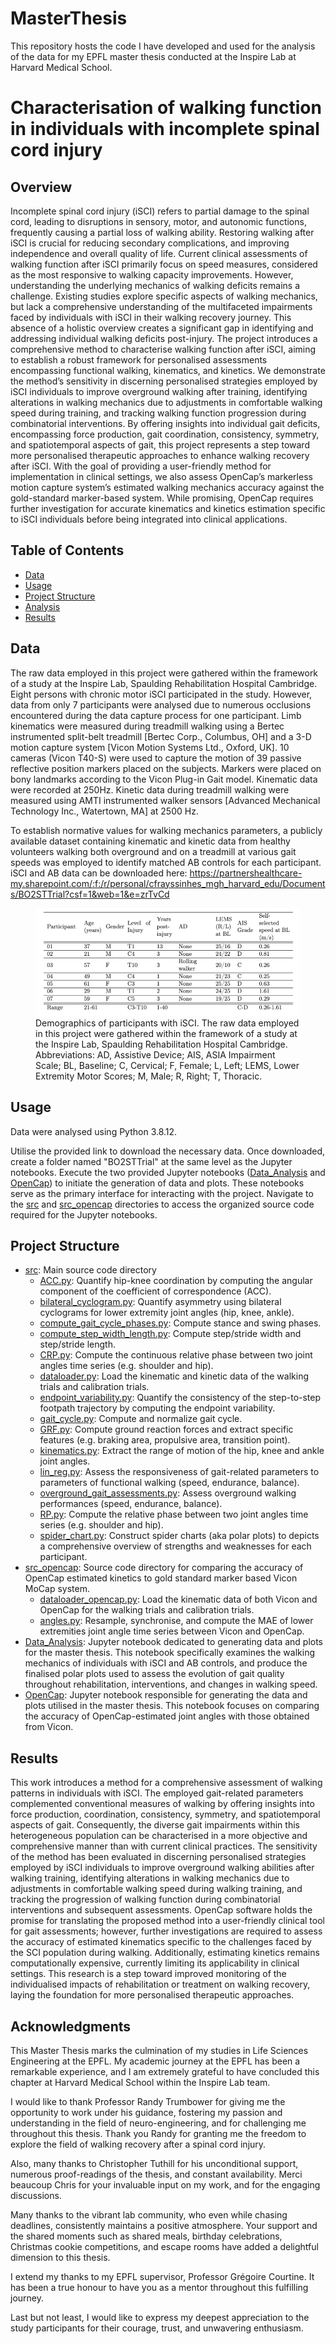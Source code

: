 # MasterThesis
This repository hosts the code I have developed and used for the analysis of the data for my EPFL master thesis conducted at the Inspire Lab at Harvard Medical School. 

# Characterisation of walking function in individuals with incomplete spinal cord injury

## Overview

Incomplete spinal cord injury (iSCI) refers to partial damage to the spinal cord, leading to disruptions in sensory, motor, and autonomic functions, frequently causing a partial loss of walking ability. Restoring walking after iSCI is crucial for reducing secondary complications, and improving independence and overall quality of life. Current clinical assessments of walking function after iSCI primarily focus on speed measures, considered as the most responsive to walking capacity improvements. However, understanding the underlying mechanics of walking deficits remains a challenge. Existing studies explore specific aspects of walking mechanics, but lack a comprehensive understanding of the multifaceted impairments faced by individuals with iSCI in their walking recovery journey. This absence of a holistic overview creates a significant gap in identifying and addressing individual walking deficits post-injury. The project introduces a comprehensive method to characterise walking function after iSCI, aiming to establish a robust framework for personalised assessments encompassing functional walking, kinematics, and kinetics. We demonstrate the method’s sensitivity in discerning personalised strategies employed by iSCI individuals to improve overground walking after training, identifying alterations in walking mechanics due to adjustments in comfortable walking speed during training, and tracking walking function progression during combinatorial interventions. By offering insights into individual gait deficits, encompassing force production, gait coordination, consistency, symmetry, and spatiotemporal aspects of gait, this project represents a step toward more personalised therapeutic approaches to enhance walking recovery after iSCI. With the goal of providing a user-friendly method for implementation in clinical settings, we also assess OpenCap’s markerless motion capture system’s estimated walking mechanics accuracy against the gold-standard marker-based system. While promising, OpenCap requires further investigation for accurate kinematics and kinetics estimation specific to iSCI individuals before being integrated into clinical applications.

## Table of Contents

- [Data](#data)
- [Usage](#usage)
- [Project Structure](#project-structure)
- [Analysis](#analysis)
- [Results](#results)

## Data

The raw data employed in this project were gathered within the framework of a study at the Inspire Lab, Spaulding Rehabilitation Hospital Cambridge.
Eight persons with chronic motor iSCI participated in the study. However, data from only 7 participants were analysed due to numerous occlusions encountered during the data capture process for one participant. Limb kinematics were measured during treadmill walking using a Bertec instrumented split-belt treadmill [Bertec Corp., Columbus, OH] and a 3-D motion capture system [Vicon Motion Systems Ltd., Oxford, UK]. 10 cameras (Vicon T40-S) were used to capture the motion of 39 passive reflective position markers placed on the subjects. Markers were placed on bony landmarks according to the Vicon Plug-in Gait model. Kinematic data were recorded at 250Hz. Kinetic data during treadmill walking were measured using AMTI instrumented walker sensors [Advanced Mechanical Technology Inc., Watertown, MA] at 2500 Hz. 

To establish normative values for walking mechanics parameters, a publicly available dataset containing kinematic and kinetic data from healthy volunteers walking both overground and on a treadmill at various gait speeds was employed to identify matched AB controls for each participant.
iSCI and AB data can be downloaded here: https://partnershealthcare-my.sharepoint.com/:f:/r/personal/cfrayssinhes_mgh_harvard_edu/Documents/BO2STTrial?csf=1&web=1&e=zrTvCd

<figure>
  <img src="img/demographics.png" alt="Demographics">
  <figcaption>Demographics of participants with iSCI. The raw data employed in this project were gathered within the framework of a study at the Inspire Lab, Spaulding Rehabilitation Hospital Cambridge. Abbreviations: AD, Assistive Device; AIS, ASIA Impairment Scale; BL, Baseline; C, Cervical; F, Female; L, Left; LEMS, Lower Extremity Motor Scores; M, Male;  R, Right; T, Thoracic.</figcaption>
</figure>

## Usage

Data were analysed using Python 3.8.12.

Utilise the provided link to download the necessary data. Once downloaded, create a folder named "BO2STTrial" at the same level as the Jupyter notebooks. Execute the two provided Jupyter notebooks ([Data_Analysis](/Data_Analysis.ipynb) and [OpenCap](/OpenCap.ipynb)) to initiate the generation of data and plots. These notebooks serve as the primary interface for interacting with the project. Navigate to the [src](/src) and [src_opencap](/src_opencap) directories to access the organized source code required for the Jupyter notebooks.

## Project Structure

- [src](/src): Main source code directory
  - [ACC.py](/src/ACC.py): Quantify hip-knee coordination by computing the angular component of the coefficient of correspondence (ACC).
  - [bilateral_cyclogram.py](/src/bilateral_cyclogram.py): Quantify asymmetry using bilateral cyclograms for lower extremity joint angles (hip, knee, ankle).
  - [compute_gait_cycle_phases.py](/src/compute_gait_cycle_phases.py): Compute stance and swing phases.
  - [compute_step_width_length.py](/src/compute_step_width_length.py): Compute step/stride width and step/stride length.
  - [CRP.py](/src/CRP.py): Compute the continuous relative phase between two joint angles time series (e.g. shoulder and hip).
  - [dataloader.py](/src/dataloader.py): Load the kinematic and kinetic data of the walking trials and calibration trials.
  - [endpoint_variability.py](/src/endpoint_variability.py): Quantify the consistency of the step-to-step footpath trajectory by computing the endpoint variability.
  - [gait_cycle.py](/src/gait_cycle.py): Compute and normalize gait cycle.
  - [GRF.py](/src/GRF.py): Compute ground reaction forces and extract specific features (e.g. braking area, propulsive area, transition point).
  - [kinematics.py](/src/kinematics.py): Extract the range of motion of the hip, knee and ankle joint angles.
  - [lin_reg.py](/src/lin_reg.py): Assess the responsiveness of gait-related parameters to parameters of functional walking (speed, endurance, balance).
  - [overground_gait_assessments.py](/src/overground_gait_assessments.py): Assess overground walking performances (speed, endurance, balance).
  - [RP.py](/src/RP.py): Compute the relative phase between two joint angles time series (e.g. shoulder and hip).
  - [spider_chart.py](/src/spider_chart.py): Construct spider charts (aka polar plots) to depicts a comprehensive overview of strengths and weaknesses for each participant.
- [src_opencap](/src_opencap): Source code directory for comparing the accuracy of OpenCap estimated kinetics to gold standard marker based Vicon MoCap system.
  - [dataloader_opencap.py](/src_opencap/dataloader_opencap.py): Load the kinematic data of both Vicon and OpenCap for the walking trials and calibration trials.
  - [angles.py](/src_opencap/angles.py): Resample, synchronise, and compute the MAE of lower extremities joint angle time series between Vicon and OpenCap.
- [Data_Analysis](/Data_Analysis.ipynb): Jupyter notebook dedicated to generating data and plots for the master thesis. This notebook specifically examines the walking mechanics of individuals with iSCI and AB controls, and produce the finalised polar plots used to assess the evolution of gait quality throughout rehabilitation, interventions, and changes in walking speed. 
- [OpenCap](/OpenCap.ipynb): Jupyter notebook responsible for generating the data and plots utilised in the master thesis. This notebook focuses on comparing the accuracy of OpenCap-estimated joint angles with those obtained from Vicon.

## Results

This work introduces a method for a comprehensive assessment of walking patterns in individuals with iSCI. The employed gait-related parameters complemented conventional measures of walking by offering insights into force production, coordination, consistency, symmetry, and spatiotemporal aspects of gait. Consequently, the diverse gait impairments within this heterogeneous population can be characterised in a more objective and comprehensive manner than with current clinical practices. The sensitivity of the method has been evaluated in discerning personalised strategies employed by iSCI individuals to improve overground walking abilities after walking training, identifying alterations in walking mechanics due to adjustments in comfortable walking speed during walking training, and tracking the progression of walking function during combinatorial interventions and subsequent assessments. OpenCap software holds the promise for translating the proposed method into a user-friendly clinical tool for gait assessments; however, further investigations are required to assess the accuracy of estimated kinematics specific to the challenges faced by the SCI population during walking. Additionally, estimating kinetics remains computationally expensive, currently limiting its applicability in clinical settings. This research is a step toward improved monitoring of the individualised impacts of rehabilitation or treatment on walking recovery, laying the foundation for more personalised therapeutic approaches.

## Acknowledgments

This Master Thesis marks the culmination of my studies in Life Sciences Engineering at the EPFL. My academic journey at the EPFL has been a remarkable experience, and I am extremely grateful to have concluded this chapter at Harvard Medical School within the Inspire Lab team.

I would like to thank Professor Randy Trumbower for giving me the opportunity to work under his guidance, fostering my passion and understanding in the field of neuro-engineering, and for challenging me throughout this thesis. Thank you Randy for granting me the freedom to explore the field of walking recovery after a spinal cord injury.

Also, many thanks to Christopher Tuthill for his unconditional support, numerous proof-readings of the thesis, and constant availability. Merci beaucoup Chris for your invaluable input on my work, and for the engaging discussions.

Many thanks to the vibrant lab community, who even while chasing deadlines, consistently maintains a positive atmosphere.  Your support and the shared  moments such as shared meals, birthday celebrations, Christmas cookie competitions, and escape rooms have added a delightful dimension to this thesis.

I extend my thanks to my EPFL supervisor, Professor Grégoire Courtine. It has been a true honour to have you as a mentor throughout this fulfilling journey.

Last but not least, I would like to express my deepest appreciation to the study participants for their courage, trust, and unwavering enthusiasm.

